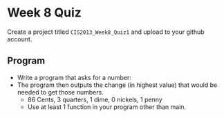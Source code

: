 # Week 8 Quiz

Create a project titled `CIS2013_Week8_Quiz1` and upload to your github account.

## Program

* Write a program that asks for a number:
* The program then outputs the change (in highest value) that would be needed to get those numbers.
	* 86 Cents, 3 quarters, 1 dime, 0 nickels, 1 penny
	* Use at least 1 function in your program other than main.
